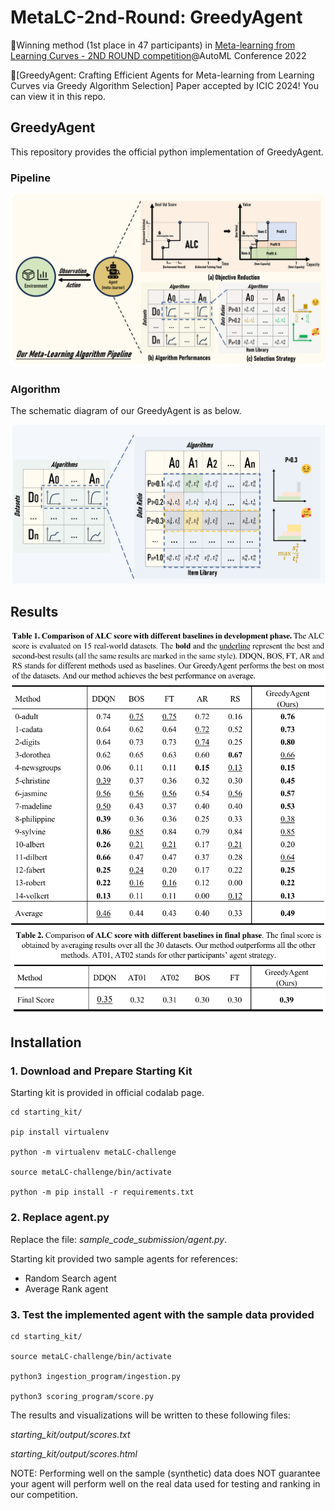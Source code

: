 # MetaLC-2nd-Round: GreedyAgent
🎉Winning method (1st place in 47 participants) in [Meta-learning from Learning Curves - 2ND ROUND competition](
https://codalab.lisn.upsaclay.fr/competitions/4894)@AutoML Conference 2022

🎉\[GreedyAgent: Crafting Efficient Agents for Meta-learning from Learning Curves via Greedy Algorithm Selection\] Paper accepted by ICIC 2024! You can view it in this repo.

## GreedyAgent
This repository provides the official python implementation of GreedyAgent.

### Pipeline

<div align="center">
  <img src="figs/teaser.jpg" width="600"/>
</div>

### Algorithm

The schematic diagram of our GreedyAgent is as below.
<div align="center">
  <img src="figs/strategy.png" width="600"/>
</div>

## Results
<div align="center">
  <img src="figs/table1.png" width="600"/>
</div>

<div align="center">
  <img src="figs/table2.png" width="600"/>
</div>

## Installation
### 1. Download and Prepare Starting Kit
Starting kit is provided in official codalab page.
```console
cd starting_kit/

pip install virtualenv

python -m virtualenv metaLC-challenge

source metaLC-challenge/bin/activate

python -m pip install -r requirements.txt
```
### 2. Replace agent.py
Replace the file: *sample_code_submission/agent.py*.

Starting kit provided two sample agents for references:

- Random Search agent
- Average Rank agent

### 3. Test the implemented agent with the sample data provided
```console
cd starting_kit/

source metaLC-challenge/bin/activate

python3 ingestion_program/ingestion.py

python3 scoring_program/score.py
```

The results and visualizations will be written to these following files:

 *starting_kit/output/scores.txt*

 *starting_kit/output/scores.html*

NOTE: Performing well on the sample (synthetic) data does NOT guarantee your agent will perform well on the real data used for testing and ranking in our competition.
